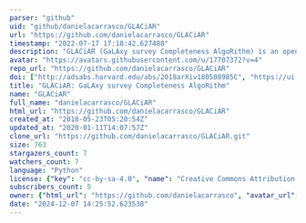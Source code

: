 ```yaml
---
parser: "github"
uid: "github/danielacarrasco/GLACiAR"
url: "https://github.com/danielacarrasco/GLACiAR"
timestamp: "2022-07-17 17:18:42.627488"
description: "GLACiAR (GaLAxy survey Completeness AlgoRithm) is an open-source python tool for simulations of source recovery and completeness in galaxy surveys."
avatar: "https://avatars.githubusercontent.com/u/17707372?v=4"
repo_url: "https://github.com/danielacarrasco/GLACiAR"
doi: ["http://adsabs.harvard.edu/abs/2018arXiv180508985C", "https://ui.adsabs.harvard.edu/abs/2018ascl.soft05025C/abstract"]
title: "GLACiAR: GaLAxy survey Completeness AlgoRithm"
name: "GLACiAR"
full_name: "danielacarrasco/GLACiAR"
html_url: "https://github.com/danielacarrasco/GLACiAR"
created_at: "2018-05-23T05:20:54Z"
updated_at: "2020-01-11T14:07:57Z"
clone_url: "https://github.com/danielacarrasco/GLACiAR.git"
size: 763
stargazers_count: 7
watchers_count: 7
language: "Python"
license: {"key": "cc-by-sa-4.0", "name": "Creative Commons Attribution Share Alike 4.0 International", "spdx_id": "CC-BY-SA-4.0", "url": "https://api.github.com/licenses/cc-by-sa-4.0", "node_id": "MDc6TGljZW5zZTI2"}
subscribers_count: 5
owner: {"html_url": "https://github.com/danielacarrasco", "avatar_url": "https://avatars.githubusercontent.com/u/17707372?v=4", "login": "danielacarrasco", "type": "User"}
date: "2024-12-07 14:25:52.623538"
---
```

